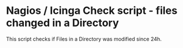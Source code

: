 # Nagios / Icinga Check script - files changed in a Directory 

This script checks if Files in a Directory was modified since 24h. 
